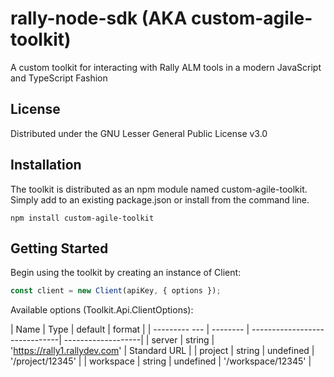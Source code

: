 # rally-node-sdk (AKA custom-agile-toolkit)

A custom toolkit for interacting with Rally ALM tools in a modern JavaScript and TypeScript Fashion

## License

Distributed under the GNU Lesser General Public License v3.0

## Installation

The toolkit is distributed as an npm module named custom-agile-toolkit.  Simply add to an existing package.json or install from the command line.
```node
npm install custom-agile-toolkit
```

## Getting Started

Begin using the toolkit by creating an instance of Client:

```js
const client = new Client(apiKey, { options });
```
Available options (Toolkit.Api.ClientOptions):

| Name          | Type     | default                       | format             |
| --------- --- | -------- | ------------------------------| -------------------|
| server        | string   | 'https://rally1.rallydev.com' | Standard URL       |
| project       | string   | undefined                     | '/project/12345'   |
| workspace     | string   | undefined                     | '/workspace/12345' |